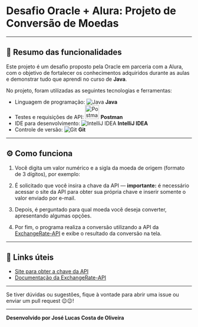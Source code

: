# Desafio Oracle + Alura: Projeto de Conversão de Moedas

---

## 📝 Resumo das funcionalidades

Este projeto é um desafio proposto pela Oracle em parceria com a Alura, com o objetivo de fortalecer os conhecimentos adquiridos durante as aulas e demonstrar tudo que aprendi no curso de **Java**.

No projeto, foram utilizadas as seguintes tecnologias e ferramentas:

- Linguagem de programação: ![Java](https://img.icons8.com/color/48/000000/java-coffee-cup-logo.png) **Java**  
- Testes e requisições de API: <img src="https://www.svgrepo.com/show/354202/postman-icon.svg" width="38" height="38" alt="Postman" /> **Postman**  
- IDE para desenvolvimento: ![IntelliJ IDEA](https://img.icons8.com/color/48/000000/intellij-idea.png) **IntelliJ IDEA**  
- Controle de versão: ![Git](https://img.icons8.com/color/48/000000/git.png) **Git**




---

## ⚙️ Como funciona

1. Você digita um valor numérico e a sigla da moeda de origem (formato de 3 dígitos), por exemplo:


2. É solicitado que você insira a chave da API — **importante:** é necessário acessar o site da API para obter sua própria chave e inserir somente o valor enviado por e-mail.

3. Depois, é perguntado para qual moeda você deseja converter, apresentando algumas opções.

4. Por fim, o programa realiza a conversão utilizando a API da [ExchangeRate-API](https://www.exchangerate-api.com) e exibe o resultado da conversão na tela.

---

## 🔗 Links úteis

- [Site para obter a chave da API](https://www.exchangerate-api.com)
- [Documentação da ExchangeRate-API](https://www.exchangerate-api.com/docs)

---

Se tiver dúvidas ou sugestões, fique à vontade para abrir uma issue ou enviar um pull request 😉😉!

---

**Desenvolvido por José Lucas Costa de Oliveira**


